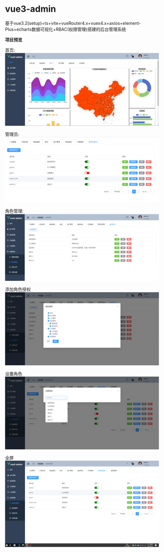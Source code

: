# vue3-admin
基于vue3.2(setup)+ts+vite+vueRouter4.x+vuex4.x+axios+element-Plus+echarts数据可视化+RBAC(权限管理)搭建的后台管理系统

**项目预览**

首页:
![image](vue3-admain/statics/home.png)

管理员:
![image](vue3-admain/statics/account.png)

角色管理:
![image](vue3-admain/statics/group.png)

添加角色授权
![image](vue3-admain/statics/role.png)

设置角色
![image](vue3-admain/statics/setrole.png)

全屏
![image](vue3-admain/statics/fullscrren.png)
